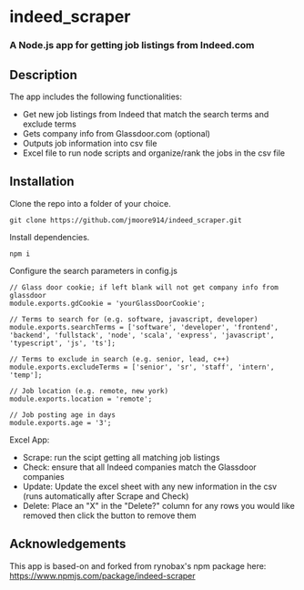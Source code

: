 # indeed_scraper



### A Node.js app for getting job listings from Indeed.com

## Description

The app includes the following functionalities:
  * Get new job listings from Indeed that match the search terms and exclude terms
  * Gets company info from Glassdoor.com (optional)
  * Outputs job information into csv file
  * Excel file to run node scripts and organize/rank the jobs in the csv file


## Installation

Clone the repo into a folder of your choice.

```
git clone https://github.com/jmoore914/indeed_scraper.git
```

Install dependencies.
```
npm i
```

Configure the search parameters in config.js
```
// Glass door cookie; if left blank will not get company info from glassdoor
module.exports.gdCookie = 'yourGlassDoorCookie';

// Terms to search for (e.g. software, javascript, developer)
module.exports.searchTerms = ['software', 'developer', 'frontend', 'backend', 'fullstack', 'node', 'scala', 'express', 'javascript', 'typescript', 'js', 'ts'];

// Terms to exclude in search (e.g. senior, lead, c++)
module.exports.excludeTerms = ['senior', 'sr', 'staff', 'intern', 'temp'];

// Job location (e.g. remote, new york)
module.exports.location = 'remote';

// Job posting age in days 
module.exports.age = '3';
```

Excel App:

* Scrape: run the scipt getting all matching job listings
* Check: ensure that all Indeed companies match the Glassdoor companies
* Update: Update the excel sheet with any new information in the csv (runs automatically after Scrape and Check)
* Delete: Place an "X" in the "Delete?" column for any rows you would like removed then click the button to remove them

## Acknowledgements

This app is based-on and forked from rynobax's npm package here: https://www.npmjs.com/package/indeed-scraper
